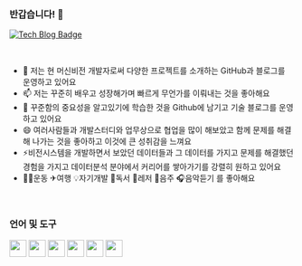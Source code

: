 ### 반갑습니다! 👋
[![Tech Blog Badge](https://img.shields.io/badge/Blog-CC0000?style=flat-square&logo=Tesla&logoColor=white&link=https://allensdatablog.tistory.com/)](https://allensdatablog.tistory.com/) 

</br>

- 👯 저는 현 머신비전 개발자로써 다양한 프로젝트를 소개하는 GitHub과 블로그를 운영하고 있어요
- 📫 저는 꾸준히 배우고 성장해가며 빠르게 무언가를 이뤄내는 것을 좋아해요
- 💬 꾸준함의 중요성을 알고있기에 학습한 것을 Github에 남기고 기술 블로그를 운영하고 있어요
- 😄 여러사람들과 개발스터디와 업무상으로 협업을 많이 해보았고 함께 문제를 해결해 나가는 것을 좋아하고 이것에 큰 성취감을 느껴요
- ⚡비전시스템을 개발하면서 보았던 데이터들과 그 데이터를 가지고 문제를 해결했던 경험을 가지고 데이터분석 분야에서 커리어를 쌓아가기를 강렬히 원하고 있어요
- 🏋️‍♀️운동 ✈여행 💡자기개발 📖독서 🛶레저 🍻음주 🎧음악듣기 를 좋아해요
  
</br>

### 언어 및 도구

<code><img height="30" 
src = https://github.com/siilver94/siilver94/assets/57824945/fb795b31-5b5b-4dbd-b60c-47b602ca756d></code>
<code><img height="30" 
src = https://github.com/siilver94/siilver94/assets/57824945/508be887-5bb3-430d-a911-ce9fe3659415></code>
<code><img height="30" 
src = https://github.com/siilver94/siilver94/assets/57824945/8094e28e-62d8-4f2c-9784-73d01d3d7a72></code>
<code><img height="30" 
src = https://github.com/siilver94/siilver94/assets/57824945/3092d19d-c84d-4ad6-bdfe-50406d38e8b0></code>
<code><img height="30" 
src = https://github.com/siilver94/siilver94/assets/57824945/b1d3540c-ee3c-47e9-a827-863d7710b343></code>
<code><img height="30" 
src = https://github.com/siilver94/siilver94/assets/57824945/53d9cb0f-84e4-4086-b213-174d73baa9d4></code>
